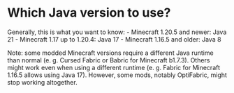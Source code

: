 # Which Java version to use?

Generally, this is what you want to know:
	- Minecraft 1.20.5 and newer: Java 21
	- Minecraft 1.17 up to 1.20.4: Java 17
	- Minecraft 1.16.5 and older: Java 8 

Note: some modded Minecraft versions require a different Java runtime than normal (e. g. Cursed Fabric or Babric for Minecraft b1.7.3). Others might work even when using a different runtime (e. g. Fabric for Minecraft 1.16.5 allows using Java 17). However, some mods, notably OptiFabric, might stop working altogether.
